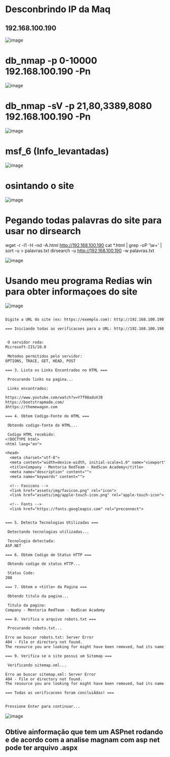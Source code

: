 # Desconbrindo IP da Maq
## 192.168.100.190

![image](https://github.com/user-attachments/assets/3b632005-77c8-4a41-b4f8-e006c4fbcfd7)

# db_nmap -p 0-10000 192.168.100.190 -Pn

![image](https://github.com/user-attachments/assets/12b626fa-06d3-4c46-92a3-bfe23249ac35)

# db_nmap -sV -p 21,80,3389,8080 192.168.100.190 -Pn
![image](https://github.com/user-attachments/assets/cf9b9a65-b85e-47ba-8a9b-706234b47999)

# msf_6 (Info_levantadas)

![image](https://github.com/user-attachments/assets/49401462-af44-4521-9144-e9519cf47ce6)

# osintando o site 
![image](https://github.com/user-attachments/assets/ad557d0e-bf01-4ea4-8948-964146e20640)



# Pegando todas palavras do site para usar no dirsearch
wget -r -l1 -H -nd -A.html http://192.168.100.190
cat *.html | grep -oP '\w+' | sort -u > palavras.txt
dirsearch -u http://192.168.100.190 -w palavras.txt

![image](https://github.com/user-attachments/assets/3a5ed0ec-c3e1-455c-bcea-f328a2064768)

# Usando meu programa Redias win para obter informaçoes do site 

![image](https://github.com/user-attachments/assets/2298840f-0797-440d-a319-28bd69eba38c)

```txt

Digite a URL do site (ex: https://exemplo.com): http://192.168.100.190

=== Iniciando todas as verificacoes para a URL: http://192.168.100.190 ===
                                                                                                                                                                                                                                                                                                                                                                                                                                                                    === 1. Captura Headers do Servidor ===                                                                                                                                                                                                                                                                                                                                                                                                                               Escaneando Headers...

 O servidor roda:
Microsoft-IIS/10.0                                                                                                                                                                                                                                                                                                                                                                                                                                                  === 2. Descobre os Metodos HTTP Permitidos ===                                                                                                                                                                                                                                                                                                                                                                                                                       Verificando metodos HTTP suportados...

 Metodos permitidos pelo servidor:
OPTIONS, TRACE, GET, HEAD, POST

=== 3. Lista os Links Encontrados no HTML ===

 Procurando links na pagina...

 Links encontrados:

https://www.youtube.com/watch?v=Y7f98aduVJ8
https://bootstrapmade.com/
âhttps://themewagon.com

=== 4. Obtem Codigo-Fonte do HTML ===

 Obtendo codigo-fonte do HTML...

 Codigo HTML recebido:
<!DOCTYPE html>
<html lang="en">

<head>
  <meta charset="utf-8">
  <meta content="width=device-width, initial-scale=1.0" name="viewport">
  <title>Company - Mentoria RedTeam - RedScan Academy</title>
  <meta name="description" content="">
  <meta name="keywords" content="">

  <!-- Favicons -->
  <link href="assets/img/favicon.png" rel="icon">
  <link href="assets/img/apple-touch-icon.png" rel="apple-touch-icon">

  <!-- Fonts -->
  <link href="https://fonts.googleapis.com" rel="preconnect">


=== 5. Detecta Tecnologias Utilizadas ===

 Detectando tecnologias utilizadas...

 Tecnologia detectada:
ASP.NET

=== 6. Obtem Codigo de Status HTTP ===

 Obtendo codigo de status HTTP...

 Status Code:
200

=== 7. Obtem o <title> da Pagina ===

 Obtendo titulo da pagina...

 Titulo da pagina:
Company - Mentoria RedTeam - RedScan Academy

=== 8. Verifica o arquivo robots.txt ===

 Procurando robots.txt...

Erro ao buscar robots.txt: Server Error
404 - File or directory not found.
The resource you are looking for might have been removed, had its name changed, or is temporarily unavailable.

=== 9. Verifica se o site possui um Sitemap ===

 Verificando sitemap.xml...

Erro ao buscar sitemap.xml: Server Error
404 - File or directory not found.
The resource you are looking for might have been removed, had its name changed, or is temporarily unavailable.

=== Todas as verificacoes foram concluiÂ­das! ===


Pressione Enter para continuar...
```
![image](https://github.com/user-attachments/assets/bc491d96-2634-4123-8ea3-f765a8626de6)
## Obtive ainformação que tem um ASPnet rodando e de acordo com a analise magnam com asp net pode ter arquivo .aspx 

